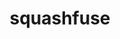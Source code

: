 ---
title: "squashfuse"
layout: cache
categories: [package, develop]
meta: {"compilers": ["gcc@11.4.0", "gcc@9.4.0", "intel-oneapi-compilers@2025.1.0"], "num_specs": 23, "num_specs_by_stack": {"e4s": 10, "e4s-neoverse_v1": 2, "e4s-oneapi": 10, "e4s-power": 1, "root": 23}, "oss": ["ubuntu20.04", "ubuntu22.04"], "platforms": ["linux"], "stacks": ["e4s", "e4s-neoverse_v1", "e4s-oneapi", "e4s-power", "root"], "targets": ["neoverse_v1", "ppc64le", "x86_64_v3"], "versions": ["0.5.2"]}
spec_details: [{"compiler": "intel-oneapi-compilers@2025.1.0", "hash": "2kxfjq6esyz5s44emzw4qw3qo3zsgw3e", "os": "ubuntu22.04", "platform": "linux", "size": "-", "stacks": ["e4s-oneapi", "root"], "target": "x86_64_v3", "variants": ["build_system=autotools", "+lz4", "+lzo", "~min_size", "+shared", "+static", "+xz", "+zlib", "+zstd"], "versions": ["0.5.2"]}, {"compiler": "gcc@11.4.0", "hash": "3klux5qk53phvc6j3b3gpc5nafyjz73z", "os": "ubuntu22.04", "platform": "linux", "size": "-", "stacks": ["e4s", "root"], "target": "x86_64_v3", "variants": ["build_system=autotools", "+lz4", "+lzo", "~min_size", "+shared", "+static", "+xz", "+zlib", "+zstd"], "versions": ["0.5.2"]}, {"compiler": "gcc@11.4.0", "hash": "43cclhjzstpwyosw5vfbrejq7nrolw2i", "os": "ubuntu22.04", "platform": "linux", "size": "-", "stacks": ["e4s", "root"], "target": "x86_64_v3", "variants": ["build_system=autotools", "+lz4", "+lzo", "~min_size", "+shared", "+static", "+xz", "+zlib", "+zstd"], "versions": ["0.5.2"]}, {"compiler": "gcc@11.4.0", "hash": "6miommzuspcxnosgiaypgi6isuk7ctq7", "os": "ubuntu22.04", "platform": "linux", "size": "-", "stacks": ["e4s", "root"], "target": "x86_64_v3", "variants": ["build_system=autotools", "+lz4", "+lzo", "~min_size", "+shared", "+static", "+xz", "+zlib", "+zstd"], "versions": ["0.5.2"]}, {"compiler": "intel-oneapi-compilers@2025.1.0", "hash": "75stwzwauz3zwjssrxhiztdmk27vpsbr", "os": "ubuntu22.04", "platform": "linux", "size": "-", "stacks": ["e4s-oneapi", "root"], "target": "x86_64_v3", "variants": ["build_system=autotools", "+lz4", "+lzo", "~min_size", "+shared", "+static", "+xz", "+zlib", "+zstd"], "versions": ["0.5.2"]}, {"compiler": "intel-oneapi-compilers@2025.1.0", "hash": "7v6pejyvrzz4laugphiqwldoiigww7s6", "os": "ubuntu22.04", "platform": "linux", "size": "-", "stacks": ["e4s-oneapi", "root"], "target": "x86_64_v3", "variants": ["build_system=autotools", "+lz4", "+lzo", "~min_size", "+shared", "+static", "+xz", "+zlib", "+zstd"], "versions": ["0.5.2"]}, {"compiler": "intel-oneapi-compilers@2025.1.0", "hash": "drbkcyh22albdqvbskovxrc3ybnlqs22", "os": "ubuntu22.04", "platform": "linux", "size": "-", "stacks": ["e4s-oneapi", "root"], "target": "x86_64_v3", "variants": ["build_system=autotools", "+lz4", "+lzo", "~min_size", "+shared", "+static", "+xz", "+zlib", "+zstd"], "versions": ["0.5.2"]}, {"compiler": "intel-oneapi-compilers@2025.1.0", "hash": "fbcl4ghy6zvebttlsa63nxhqyukegkbs", "os": "ubuntu22.04", "platform": "linux", "size": "-", "stacks": ["e4s-oneapi", "root"], "target": "x86_64_v3", "variants": ["build_system=autotools", "+lz4", "+lzo", "~min_size", "+shared", "+static", "+xz", "+zlib", "+zstd"], "versions": ["0.5.2"]}, {"compiler": "gcc@11.4.0", "hash": "g7hrqnud3mrqb7yccsxanncjm2mq3llg", "os": "ubuntu22.04", "platform": "linux", "size": "-", "stacks": ["e4s", "root"], "target": "x86_64_v3", "variants": ["build_system=autotools", "+lz4", "+lzo", "~min_size", "+shared", "+static", "+xz", "+zlib", "+zstd"], "versions": ["0.5.2"]}, {"compiler": "gcc@11.4.0", "hash": "g7nqubdshqwix2d3ew4jir5lc33wtany", "os": "ubuntu22.04", "platform": "linux", "size": "-", "stacks": ["e4s", "root"], "target": "x86_64_v3", "variants": ["build_system=autotools", "+lz4", "+lzo", "~min_size", "+shared", "+static", "+xz", "+zlib", "+zstd"], "versions": ["0.5.2"]}, {"compiler": "intel-oneapi-compilers@2025.1.0", "hash": "gw2njvg56cra7xpm2ogtove6ae6ugwot", "os": "ubuntu22.04", "platform": "linux", "size": "-", "stacks": ["e4s-oneapi", "root"], "target": "x86_64_v3", "variants": ["build_system=autotools", "+lz4", "+lzo", "~min_size", "+shared", "+static", "+xz", "+zlib", "+zstd"], "versions": ["0.5.2"]}, {"compiler": "gcc@11.4.0", "hash": "ij4f5bkqg5hcrgla24at5hafxv2eztat", "os": "ubuntu22.04", "platform": "linux", "size": "-", "stacks": ["e4s", "root"], "target": "x86_64_v3", "variants": ["build_system=autotools", "+lz4", "+lzo", "~min_size", "+shared", "+static", "+xz", "+zlib", "+zstd"], "versions": ["0.5.2"]}, {"compiler": "gcc@11.4.0", "hash": "l22ojpmttekwrn7vuw3xhn3mjxquyxgp", "os": "ubuntu22.04", "platform": "linux", "size": "-", "stacks": ["e4s", "root"], "target": "x86_64_v3", "variants": ["build_system=autotools", "+lz4", "+lzo", "~min_size", "+shared", "+static", "+xz", "+zlib", "+zstd"], "versions": ["0.5.2"]}, {"compiler": "intel-oneapi-compilers@2025.1.0", "hash": "puucimyxymjoyilqqey2bmujwfs6ds36", "os": "ubuntu22.04", "platform": "linux", "size": "-", "stacks": ["e4s-oneapi", "root"], "target": "x86_64_v3", "variants": ["build_system=autotools", "+lz4", "+lzo", "~min_size", "+shared", "+static", "+xz", "+zlib", "+zstd"], "versions": ["0.5.2"]}, {"compiler": "gcc@11.4.0", "hash": "sa4azzqzmti4nvuvnq4xynau34paqesm", "os": "ubuntu22.04", "platform": "linux", "size": "-", "stacks": ["e4s", "root"], "target": "x86_64_v3", "variants": ["build_system=autotools", "+lz4", "+lzo", "~min_size", "+shared", "+static", "+xz", "+zlib", "+zstd"], "versions": ["0.5.2"]}, {"compiler": "gcc@11.4.0", "hash": "sjd3wwh5s4tgdzgklr2jf6kemskq5ch4", "os": "ubuntu22.04", "platform": "linux", "size": "-", "stacks": ["e4s", "root"], "target": "x86_64_v3", "variants": ["build_system=autotools", "+lz4", "+lzo", "~min_size", "+shared", "+static", "+xz", "+zlib", "+zstd"], "versions": ["0.5.2"]}, {"compiler": "gcc@9.4.0", "hash": "sqwsiq2cuteldb6gddyywhz3zea2s6qp", "os": "ubuntu20.04", "platform": "linux", "size": "-", "stacks": ["e4s-power", "root"], "target": "ppc64le", "variants": ["build_system=autotools", "+lz4", "+lzo", "~min_size", "+shared", "+static", "+xz", "+zlib", "+zstd"], "versions": ["0.5.2"]}, {"compiler": "intel-oneapi-compilers@2025.1.0", "hash": "sukw5p7pkgdwlfvx7qfnwwoidyr2ktkh", "os": "ubuntu22.04", "platform": "linux", "size": "-", "stacks": ["e4s-oneapi", "root"], "target": "x86_64_v3", "variants": ["build_system=autotools", "+lz4", "+lzo", "~min_size", "+shared", "+static", "+xz", "+zlib", "+zstd"], "versions": ["0.5.2"]}, {"compiler": "gcc@11.4.0", "hash": "uj7kg7jbbyvnqroup7eleyfzjxydp3ym", "os": "ubuntu22.04", "platform": "linux", "size": "-", "stacks": ["e4s", "root"], "target": "x86_64_v3", "variants": ["build_system=autotools", "+lz4", "+lzo", "~min_size", "+shared", "+static", "+xz", "+zlib", "+zstd"], "versions": ["0.5.2"]}, {"compiler": "intel-oneapi-compilers@2025.1.0", "hash": "vvboi3pg5lbg6a7cn3vm63bckkffcgzy", "os": "ubuntu22.04", "platform": "linux", "size": "-", "stacks": ["e4s-oneapi", "root"], "target": "x86_64_v3", "variants": ["build_system=autotools", "+lz4", "+lzo", "~min_size", "+shared", "+static", "+xz", "+zlib", "+zstd"], "versions": ["0.5.2"]}, {"compiler": "intel-oneapi-compilers@2025.1.0", "hash": "vvrrc66su77kui5i2d7zi3jimlaxu3uv", "os": "ubuntu22.04", "platform": "linux", "size": "-", "stacks": ["e4s-oneapi", "root"], "target": "x86_64_v3", "variants": ["build_system=autotools", "+lz4", "+lzo", "~min_size", "+shared", "+static", "+xz", "+zlib", "+zstd"], "versions": ["0.5.2"]}, {"compiler": "gcc@11.4.0", "hash": "xbti2phs5ew524u5glevmxpdxteu42my", "os": "ubuntu22.04", "platform": "linux", "size": "-", "stacks": ["e4s-neoverse_v1", "root"], "target": "neoverse_v1", "variants": ["build_system=autotools", "+lz4", "+lzo", "~min_size", "+shared", "+static", "+xz", "+zlib", "+zstd"], "versions": ["0.5.2"]}, {"compiler": "gcc@11.4.0", "hash": "zld3jp4y2r4fwvqe6zsohnxyhhi4272s", "os": "ubuntu22.04", "platform": "linux", "size": "-", "stacks": ["e4s-neoverse_v1", "root"], "target": "neoverse_v1", "variants": ["build_system=autotools", "+lz4", "+lzo", "~min_size", "+shared", "+static", "+xz", "+zlib", "+zstd"], "versions": ["0.5.2"]}]
---